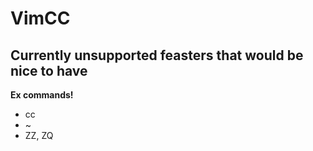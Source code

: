 # VimCC

## Currently unsupported feasters that would be nice to have
**Ex commands!**

- cc
- ~
- ZZ, ZQ
